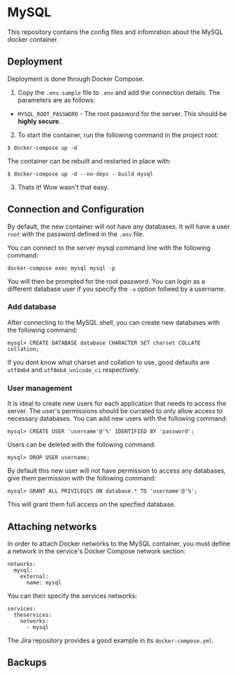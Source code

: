 # MySQL
This repository contains the config files and infomration about the MySQL docker container.

## Deployment
Deployment is done through Docker Compose.
1. Copy the ``.env.sample`` file to ``.env`` and add the connection details. The parameters are as follows:

- ``MYSQL_ROOT_PASSWORD`` - The root password for the server. This should be **highly secure**.

2. To start the container, run the following command in the project root:

```
$ docker-compose up -d
```

The container can be rebuilt and restarted in place with:

```
$ docker-compose up -d --no-deps --build mysql
```

3. Thats it! Wow wasn't that easy.

## Connection and Configuration
By default, the new container will not have any databases. It will have a user ``root`` with the password defined in the ``.env`` file.

You can connect to the server mysql command line with the following command:

```
docker-compose exec mysql mysql -p
```

You will then be prompted for the root password. You can login as a different database user if you specify the ``-u`` option follwed by a username.

### Add database
After connecting to the MySQL shell, you can create new databases with the following command:

```
mysql> CREATE DATABASE database CHARACTER SET charset COLLATE collation;
```

If you dont know what charset and collation to use, good defaults are ``utf8mb4`` and ``utf8mb4_unicode_ci`` respectively.

### User management
It is ideal to create new users for each application that needs to access the server. The user's permissions should be currated to only allow access to necessary databases. You can add new users with the following command:

```
mysql> CREATE USER 'username'@'%' IDENTIFIED BY 'password';
```

Users can be deleted with the following command:

```
mysql> DROP USER username;
```

By default this new user will not have permission to access any databases, give them permission with the following command:

```
mysql> GRANT ALL PRIVILEGES ON database.* TO 'username'@'%';
```

This will grant them full access on the specfied database.

## Attaching networks
In order to attach Docker networks to the MySQL container, you must define a network in the service's Docker Compose network section:

```
networks:
  mysql:
    external:
      name: mysql
```

You can then specify the services networks:

```
services:
  theservices:
    networks:
      - mysql
```

The Jira repository provides a good example in its ``docker-compose.yml``.

## Backups
